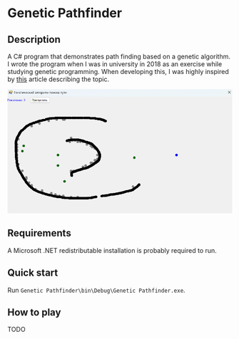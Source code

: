 # Genetic Pathfinder

## Description
A C# program that demonstrates path finding based on a genetic algorithm. I wrote the program when I was in university in 2018 as an exercise while studying genetic programming. When developing this, I was highly inspired by [this](https://habr.com/ru/post/128704/) article describing the topic. 

![](thumbnail.png)

## Requirements
A Microsoft .NET redistributable installation is probably required to run.

## Quick start
Run `Genetic Pathfinder\bin\Debug\Genetic Pathfinder.exe`.

## How to play
TODO
